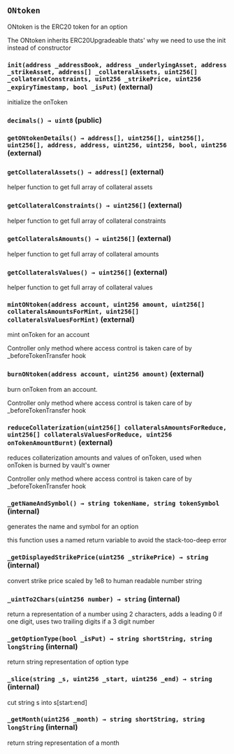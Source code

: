 ## `ONtoken`

ONtoken is the ERC20 token for an option


The ONtoken inherits ERC20Upgradeable thats' why we need to use the init instead of constructor


### `init(address _addressBook, address _underlyingAsset, address _strikeAsset, address[] _collateralAssets, uint256[] _collateralConstraints, uint256 _strikePrice, uint256 _expiryTimestamp, bool _isPut)` (external)

initialize the onToken




### `decimals() → uint8` (public)





### `getONtokenDetails() → address[], uint256[], uint256[], uint256[], address, address, uint256, uint256, bool, uint256` (external)





### `getCollateralAssets() → address[]` (external)



helper function to get full array of collateral assets

### `getCollateralConstraints() → uint256[]` (external)



helper function to get full array of collateral constraints

### `getCollateralsAmounts() → uint256[]` (external)



helper function to get full array of collateral amounts

### `getCollateralsValues() → uint256[]` (external)



helper function to get full array of collateral values

### `mintONtoken(address account, uint256 amount, uint256[] collateralsAmountsForMint, uint256[] collateralsValuesForMint)` (external)

mint onToken for an account


Controller only method where access control is taken care of by _beforeTokenTransfer hook


### `burnONtoken(address account, uint256 amount)` (external)

burn onToken from an account.


Controller only method where access control is taken care of by _beforeTokenTransfer hook


### `reduceCollaterization(uint256[] collateralsAmountsForReduce, uint256[] collateralsValuesForReduce, uint256 onTokenAmountBurnt)` (external)

reduces collaterization amounts and values of onToken, used when onToken is burned by vault's owner


Controller only method where access control is taken care of by _beforeTokenTransfer hook

### `_getNameAndSymbol() → string tokenName, string tokenSymbol` (internal)

generates the name and symbol for an option


this function uses a named return variable to avoid the stack-too-deep error


### `_getDisplayedStrikePrice(uint256 _strikePrice) → string` (internal)



convert strike price scaled by 1e8 to human readable number string


### `_uintTo2Chars(uint256 number) → string` (internal)



return a representation of a number using 2 characters, adds a leading 0 if one digit, uses two trailing digits if a 3 digit number


### `_getOptionType(bool _isPut) → string shortString, string longString` (internal)



return string representation of option type


### `_slice(string _s, uint256 _start, uint256 _end) → string` (internal)



cut string s into s[start:end]


### `_getMonth(uint256 _month) → string shortString, string longString` (internal)



return string representation of a month





